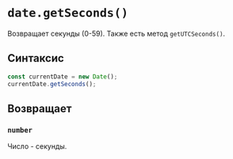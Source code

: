 # `date.getSeconds()`

Возвращает секунды (0-59). Также есть метод `getUTCSeconds()`.

## Синтаксис

```js
const currentDate = new Date();
currentDate.getSeconds();
```

## Возвращает

### `number`

Число - секунды.
